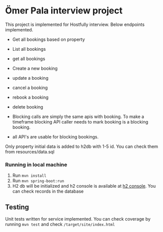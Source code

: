 
# Ömer Pala interview project
This project is implemented for Hostfully interview. Below endpoints implemented.
* Get all bookings based on property
* List all bookings
* get all bookings 
* Create a new booking
* update a booking
* cancel a booking
* rebook a booking
* delete booking

* Blocking calls are simply the same apis with booking. To make a timeframe blocking API caller needs to mark booking is a blocking booking.
* all API's are usable for blocking bookings.

Only property initial data is added to h2db with 1-5 id. You can check them from resources/data.sql

### Running in local machine
1. Run `mvn install`
2. Run `mvn spring-boot:run`
3. H2 db will be initialized and h2 console is available at [h2 console](http://localhost:8080/h2-console). You can check records in the database


## Testing
Unit tests written for service implemented. You can check coverage by running `mvn test` and check `/target/site/index.html`
